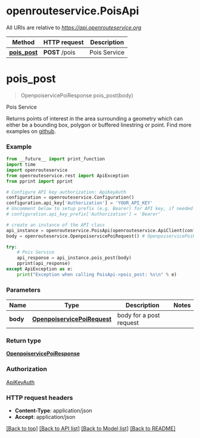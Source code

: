 # openrouteservice.PoisApi

All URIs are relative to *https://api.openrouteservice.org*

Method | HTTP request | Description
------------- | ------------- | -------------
[**pois_post**](PoisApi.md#pois_post) | **POST** /pois | Pois Service

# **pois_post**
> OpenpoiservicePoiResponse pois_post(body)

Pois Service

Returns points of interest in the area surrounding a geometry which can either be a bounding box, polygon or buffered linestring or point. Find more examples on [github](https://github.com/GIScience/openpoiservice). 

### Example
```python
from __future__ import print_function
import time
import openrouteservice
from openrouteservice.rest import ApiException
from pprint import pprint

# Configure API key authorization: ApiKeyAuth
configuration = openrouteservice.Configuration()
configuration.api_key['Authorization'] = 'YOUR_API_KEY'
# Uncomment below to setup prefix (e.g. Bearer) for API key, if needed
# configuration.api_key_prefix['Authorization'] = 'Bearer'

# create an instance of the API class
api_instance = openrouteservice.PoisApi(openrouteservice.ApiClient(configuration))
body = openrouteservice.OpenpoiservicePoiRequest() # OpenpoiservicePoiRequest | body for a post request

try:
    # Pois Service
    api_response = api_instance.pois_post(body)
    pprint(api_response)
except ApiException as e:
    print("Exception when calling PoisApi->pois_post: %s\n" % e)
```

### Parameters

Name | Type | Description  | Notes
------------- | ------------- | ------------- | -------------
 **body** | [**OpenpoiservicePoiRequest**](OpenpoiservicePoiRequest.md)| body for a post request | 

### Return type

[**OpenpoiservicePoiResponse**](OpenpoiservicePoiResponse.md)

### Authorization

[ApiKeyAuth](../README.md#ApiKeyAuth)

### HTTP request headers

 - **Content-Type**: application/json
 - **Accept**: application/json

[[Back to top]](#) [[Back to API list]](../README.md#documentation_for_api_endpoints) [[Back to Model list]](../README.md#documentation_for_models) [[Back to README]](../README.md)

